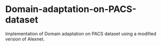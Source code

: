 # Domain-adaptation-on-PACS-dataset
Implementation of Domain adaptation on PACS dataset using a modified version of Alexnet.
